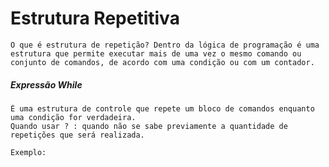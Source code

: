 # Estrutura Repetitiva

    O que é estrutura de repetição? Dentro da lógica de programação é uma estrutura que permite executar mais de uma vez o mesmo comando ou conjunto de comandos, de acordo com uma condição ou com um contador.

##### Expressão While   
    É uma estrutura de controle que repete um bloco de comandos enquanto uma condição for verdadeira. 
    Quando usar ? : quando não se sabe previamente a quantidade de repetições que será realizada.

    Exemplo: